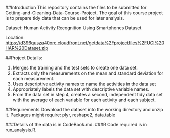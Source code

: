 ##Introduction
This repository contains the files to be submitted for Getting-and-Cleaning-Data-Course-Project. The goal of this course project is to prepare tidy data that can be used for later analysis.

Dataset: Human Activity Recognition Using Smartphones Dataset

Location: https://d396qusza40orc.cloudfront.net/getdata%2Fprojectfiles%2FUCI%20HAR%20Dataset.zip

##Project Details:
1. Merges the training and the test sets to create one data set.
2. Extracts only the measurements on the mean and standard deviation for each measurement. 
3. Uses descriptive activity names to name the activities in the data set
4. Appropriately labels the data set with descriptive variable names. 
5. From the data set in step 4, creates a second, independent tidy data set with the average of each variable for each activity and each subject.

##Requirements
Download the dataset into the working directory and unzip it.
Packages might require: plyr, reshape2, data.table

###Details of the data is in CodeBook.md.
###R Code required is in run_analysis.R.
